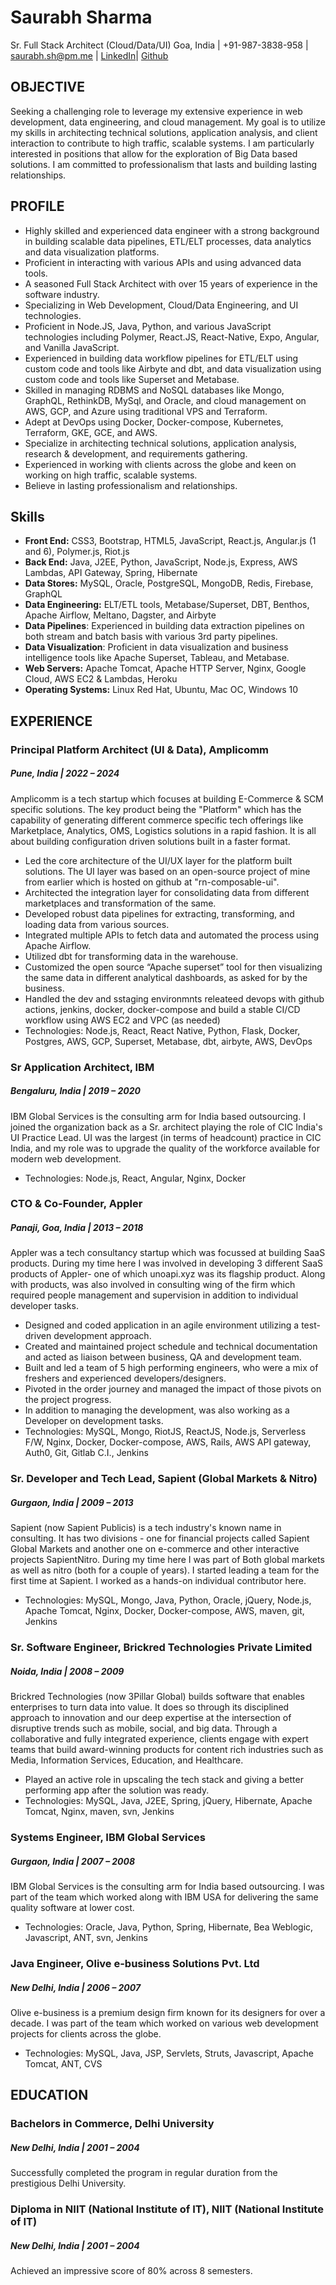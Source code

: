 # Saurabh Sharma
Sr. Full Stack Architect (Cloud/Data/UI)
Goa, India | +91-987-3838-958 | [saurabh.sh@pm.me](mailto:saurabh.sh@pm.me) | [LinkedIn](https://www.linkedin.com/in/saurshaz)| [Github](https://www.github.com/saurshaz)


## OBJECTIVE
Seeking a challenging role to leverage my extensive experience in web development, data engineering, and cloud management. My goal is to utilize my skills in architecting technical solutions, application analysis, and client interaction to contribute to high traffic, scalable systems. I am particularly interested in positions that allow for the exploration of Big Data based solutions. I am committed to professionalism that lasts and building lasting relationships.


## PROFILE
- Highly skilled and experienced data engineer with a strong background in building scalable data pipelines, ETL/ELT processes, data analytics and data visualization platforms.
- Proficient in interacting with various APIs and using advanced data tools.
- A seasoned Full Stack Architect with over 15 years of experience in the software industry.
- Specializing in Web Development, Cloud/Data Engineering, and UI technologies.
- Proficient in Node.JS, Java, Python, and various JavaScript technologies including Polymer, React.JS, React-Native, Expo, Angular, and Vanilla JavaScript.
- Experienced in building data workflow pipelines for ETL/ELT using custom code and tools like Airbyte and dbt, and data visualization using custom code and tools like Superset and Metabase.
- Skilled in managing RDBMS and NoSQL databases like Mongo, GraphQL, RethinkDB, MySql, and Oracle, and cloud management on AWS, GCP, and Azure using traditional VPS and Terraform.
- Adept at DevOps using Docker, Docker-compose, Kubernetes, Terraform, GKE, GCE, and AWS.
- Specialize in architecting technical solutions, application analysis, research & development, and requirements gathering.
- Experienced in working with clients across the globe and keen on working on high traffic, scalable systems.
- Believe in lasting professionalism and relationships.

## Skills
- **Front End:** CSS3, Bootstrap, HTML5, JavaScript, React.js, Angular.js (1 and 6), Polymer.js, Riot.js
- **Back End:** Java, J2EE, Python, JavaScript, Node.js, Express, AWS Lambdas, API Gateway, Spring, Hibernate
- **Data Stores:** MySQL, Oracle, PostgreSQL, MongoDB, Redis, Firebase, GraphQL
- **Data Engineering:** ELT/ETL tools, Metabase/Superset, DBT, Benthos, Apache Airflow, Meltano, Dagster, and Airbyte
- **Data Pipelines**: Experienced in building data extraction pipelines on both stream and batch basis with various 3rd party pipelines.
- **Data Visualization**: Proficient in data visualization and business intelligence tools like Apache Superset, Tableau, and Metabase.
- **Web Servers:** Apache Tomcat, Apache HTTP Server, Nginx, Google Cloud, AWS EC2 & Lambdas, Heroku
- **Operating Systems:** Linux Red Hat, Ubuntu, Mac OC, Windows 10

## EXPERIENCE
### Principal Platform Architect (UI & Data), Amplicomm
##### Pune, India | 2022 – 2024

Amplicomm is a tech startup which focuses at building E-Commerce & SCM specific solutions. The key product being the "Platform" which has the capability of generating different commerce specific tech offerings like Marketplace, Analytics, OMS, Logistics solutions in a rapid fashion. It is all about building configuration driven solutions built in a faster format.
- Led the core architecture of the UI/UX layer for the platform built solutions. The UI layer was based on an open-source project of mine from earlier which is hosted on github at "rn-composable-ui".
- Architected the integration layer for consolidating data from different marketplaces and transformation of the same.
- Developed robust data pipelines for extracting, transforming, and loading data from various sources.
- Integrated multiple APIs to fetch data and automated the process using Apache Airflow.
- Utilized dbt for transforming data in the warehouse.
- Customized the open source “Apache superset” tool for then visualizing the same data in different analytical dashboards, as asked for by the business.
- Handled the dev and sstaging environmnts releateed devops with github actions, jenkins, docker, docker-compose and build a stable CI/CD workflow using AWS EC2 and VPC (as needed)  
- Technologies: Node.js, React, React Native, Python, Flask, Docker, Postgres, AWS, GCP, Superset, Metabase, dbt, airbyte, AWS, DevOps


### Sr Application Architect, IBM
##### Bengaluru, India | 2019 – 2020

IBM Global Services is the consulting arm for India based outsourcing. I joined the organization back as a Sr. architect playing the role of CIC India's UI Practice Lead. UI was the largest (in terms of headcount) practice in CIC India, and my role was to upgrade the quality of the workforce available for modern web development.
- Technologies: Node.js, React, Angular, Nginx, Docker

### CTO & Co-Founder, Appler
##### Panaji, Goa, India | 2013 – 2018

Appler was a tech consultancy startup which was focussed at building SaaS products. During my time here I was involved in developing 3 different SaaS products of Appler- one of which unoapi.xyz was its flagship product. Along with products, was also involved in consulting wing of the firm which required people management and supervision in addition to individual developer tasks.
- Designed and coded application in an agile environment utilizing a test-driven development approach.
- Created and maintained project schedule and technical documentation and acted as liaison between business, QA and development team.
- Built and led a team of 5 high performing engineers, who were a mix of freshers and experienced developers/designers.
- Pivoted in the order journey and managed the impact of those pivots on the project progress.
- In addition to managing the development, was also working as a Developer on development tasks.
- Technologies: MySQL, Mongo, RiotJS, ReactJS, Node.js, Serverless F/W, Nginx, Docker, Docker-compose, AWS, Rails, AWS API gateway, Auth0, Git, Gitlab C.I., Jenkins

### Sr. Developer and Tech Lead, Sapient (Global Markets & Nitro)   
##### Gurgaon, India | 2009 – 2013

Sapient (now Sapient Publicis) is a tech industry's known name in consulting. It has two divisions - one for financial projects called Sapient Global Markets and another one on e-commerce and other interactive projects SapientNitro. During my time here I was part of Both global markets as well as nitro (both for a couple of years). I started leading a team for the first time at Sapient. I worked as a hands-on individual contributor here.
- Technologies: MySQL, Mongo, Java, Python, Oracle, jQuery, Node.js, Apache Tomcat, Nginx, Docker, Docker-compose, AWS, maven, git, Jenkins

### Sr. Software Engineer, Brickred Technologies Private Limited
##### Noida, India | 2008 – 2009

Brickred Technologies (now 3Pillar Global) builds software that enables enterprises to turn data into value. It does so through its disciplined approach to innovation and our deep expertise at the intersection of disruptive trends such as mobile, social, and big data. Through a collaborative and fully integrated experience, clients engage with expert teams that build award-winning products for content rich industries such as Media, Information Services, Education, and Healthcare.
- Played an active role in upscaling the tech stack and giving a better performing app after the solution was ready.
- Technologies: MySQL, Java, J2EE, Spring, jQuery, Hibernate, Apache Tomcat, Nginx, maven, svn, Jenkins

### Systems Engineer, IBM Global Services
##### Gurgaon, India | 2007 – 2008

IBM Global Services is the consulting arm for India based outsourcing. I was part of the team which worked along with IBM USA for delivering the same quality software at lower cost.
- Technologies: Oracle, Java, Python, Spring, Hibernate, Bea Weblogic, Javascript, ANT, svn, Jenkins

### Java Engineer, Olive e-business Solutions Pvt. Ltd
##### New Delhi, India | 2006 – 2007

Olive e-business is a premium design firm known for its designers for over a decade. I was part of the team which worked on various web development projects for clients across the globe.
- Technologies: MySQL, Java, JSP, Servlets, Struts, Javascript, Apache Tomcat, ANT, CVS


## EDUCATION

### Bachelors in Commerce, Delhi University
##### New Delhi, India | 2001 – 2004

Successfully completed the program in regular duration from the prestigious Delhi University.

### Diploma in NIIT (National Institute of IT), NIIT (National Institute of IT)
##### New Delhi, India | 2001 – 2004

Achieved an impressive score of 80% across 8 semesters.


